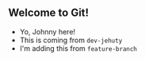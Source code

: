 ## Welcome to Git!

- Yo, Johnny here!
- This is coming from `dev-jehuty`
- I'm adding this from `feature-branch`
